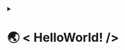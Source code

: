 <details>
<summary> <h1>🌏 < HelloWorld! /></h1></summary>

---

### 🧑🏻‍💻 < About Me />
---
👋 Hi! I'm Jonevs - Jonathan Evan S.

🇮🇩 Based on Indonesia. 

🎓 Undergraduate Computer Science Student @Binus University.

💼 Web Developer Intern @Kalbe Farma.

🤓 Passionate in Full Stack Web Development.

---

### 📫 < Reach Me />
---
🌐 Personal Website: <b>(under development)</b>

<a href="mailto:jonathan.sampurna@gmail.com">
  <img src="https://img.shields.io/badge/Gmail-D14836?style=for-the-badge&logo=gmail&logoColor=white">
</a>

<a href="https://www.linkedin.com/in/jonathanevansampurna/">
  <img src="https://img.shields.io/badge/LinkedIn-0077B5?style=for-the-badge&logo=linkedin&logoColor=white">
</a>

<a href="https://www.hackerrank.com/Jonevs">
  <img src="https://img.shields.io/badge/-Hackerrank-2EC866?style=for-the-badge&logo=HackerRank&logoColor=white">
</a>

---

### ✏️ < Main Tools />
---
#### Languages
<img src="https://img.shields.io/badge/JavaScript-323330?style=for-the-badge&logo=javascript&logoColor=F7DF1E">
<img src="https://img.shields.io/badge/TypeScript-007ACC?style=for-the-badge&logo=typescript&logoColor=white">

#### Frameworks & Libraries
<img src="https://img.shields.io/badge/React-20232A?style=for-the-badge&logo=react&logoColor=61DAFB">
<img src="https://img.shields.io/badge/next.js-000000?style=for-the-badge&logo=nextdotjs&logoColor=white">
<img src="https://img.shields.io/badge/Node.js-339933?style=for-the-badge&logo=nodedotjs&logoColor=white">
<img src="https://img.shields.io/badge/Tailwind_CSS-38B2AC?style=for-the-badge&logo=tailwind-css&logoColor=white">

#### Databases
<img src="https://img.shields.io/badge/MongoDB-4EA94B?style=for-the-badge&logo=mongodb&logoColor=white">

---

### 📈 < Github Stats />
---
![GitHub stats](https://github-readme-stats.vercel.app/api/?username=Jonevs&show_icons=true&layout=compact&theme=prussian) 

[![Top Langs](https://github-readme-stats.vercel.app/api/top-langs/?username=Jonevs&layout=compact&theme=prussian)](https://github.com/Jonevs)


</details>



